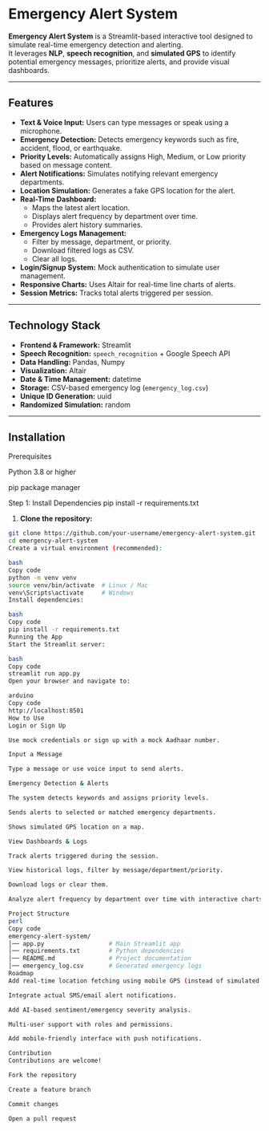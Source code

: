 # Emergency Alert System

**Emergency Alert System** is a Streamlit-based interactive tool designed to simulate real-time emergency detection and alerting.  
It leverages **NLP**, **speech recognition**, and **simulated GPS** to identify potential emergency messages, prioritize alerts, and provide visual dashboards.

---

## Features

- **Text & Voice Input:** Users can type messages or speak using a microphone.
- **Emergency Detection:** Detects emergency keywords such as fire, accident, flood, or earthquake.
- **Priority Levels:** Automatically assigns High, Medium, or Low priority based on message content.
- **Alert Notifications:** Simulates notifying relevant emergency departments.
- **Location Simulation:** Generates a fake GPS location for the alert.
- **Real-Time Dashboard:**
  - Maps the latest alert location.
  - Displays alert frequency by department over time.
  - Provides alert history summaries.
- **Emergency Logs Management:** 
  - Filter by message, department, or priority.
  - Download filtered logs as CSV.
  - Clear all logs.
- **Login/Signup System:** Mock authentication to simulate user management.
- **Responsive Charts:** Uses Altair for real-time line charts of alerts.
- **Session Metrics:** Tracks total alerts triggered per session.

---

## Technology Stack

- **Frontend & Framework:** Streamlit  
- **Speech Recognition:** `speech_recognition` + Google Speech API  
- **Data Handling:** Pandas, Numpy  
- **Visualization:** Altair  
- **Date & Time Management:** datetime  
- **Storage:** CSV-based emergency log (`emergency_log.csv`)  
- **Unique ID Generation:** uuid  
- **Randomized Simulation:** random

---


## Installation
Prerequisites

Python 3.8 or higher

pip package manager

Step 1: Install Dependencies
pip install -r requirements.txt

1. **Clone the repository:**

```bash
git clone https://github.com/your-username/emergency-alert-system.git
cd emergency-alert-system
Create a virtual environment (recommended):

bash
Copy code
python -m venv venv
source venv/bin/activate  # Linux / Mac
venv\Scripts\activate     # Windows
Install dependencies:

bash
Copy code
pip install -r requirements.txt
Running the App
Start the Streamlit server:

bash
Copy code
streamlit run app.py
Open your browser and navigate to:

arduino
Copy code
http://localhost:8501
How to Use
Login or Sign Up

Use mock credentials or sign up with a mock Aadhaar number.

Input a Message

Type a message or use voice input to send alerts.

Emergency Detection & Alerts

The system detects keywords and assigns priority levels.

Sends alerts to selected or matched emergency departments.

Shows simulated GPS location on a map.

View Dashboards & Logs

Track alerts triggered during the session.

View historical logs, filter by message/department/priority.

Download logs or clear them.

Analyze alert frequency by department over time with interactive charts.

Project Structure
perl
Copy code
emergency-alert-system/
│── app.py                  # Main Streamlit app
│── requirements.txt        # Python dependencies
│── README.md               # Project documentation
│── emergency_log.csv       # Generated emergency logs
Roadmap
Add real-time location fetching using mobile GPS (instead of simulated coordinates).

Integrate actual SMS/email alert notifications.

Add AI-based sentiment/emergency severity analysis.

Multi-user support with roles and permissions.

Add mobile-friendly interface with push notifications.

Contribution
Contributions are welcome!

Fork the repository

Create a feature branch

Commit changes

Open a pull request
